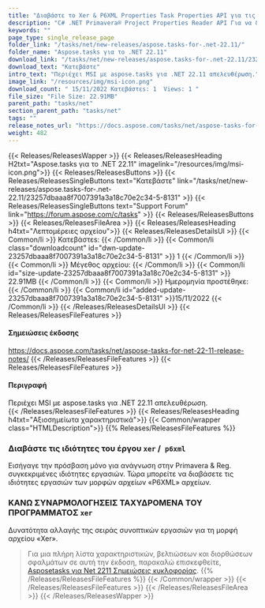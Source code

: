 ```yaml
---
title: "Διαβάστε το Xer & P6XML Properties Task Properties API για τις εφαρμογές C#, ASP.NET" 
description: "C# .NET Primavera® Project Properties Reader API Για να διαβάσετε τις ιδιότητες εργασίας των μορφών XER, P6XML, Αλλαγή σειράς ταξινόμησης των συνοπτικών εργασιών για αρχεία έργου XER." 
keywords: ""
page_type: single_release_page
folder_link: "/tasks/net/new-releases/aspose.tasks-for-.net-22.11/"
folder_name: "Aspose.tasks για το .NET 22.11" 
download_link: "/tasks/net/new-releases/aspose.tasks-for-.net-22.11/23257dbaaa8f7007391a3a18c70e2c34-5-8131"
download_text: "Κατεβάστε" 
intro_text: "Περιέχει MSI με aspose.tasks για .NET 22.11 απελευθέρωση." 
image_link: "/resources/img/msi-icon.png"
download_count: " 15/11/2022 Κατεβάστεs: 1  Views: 1 "
file_size: "File Size: 22.91MB"
parent_path: "tasks/net"
section_parent_path: "tasks/net"
tags: ""
release_notes_url: "https://docs.aspose.com/tasks/net/aspose-tasks-for-net-22-11-release-notes/"
weight: 482
---
```

{{< Releases/ReleasesWapper >}}
{{< Releases/ReleasesHeading H2txt="Aspose.tasks για το .NET 22.11" imagelink="/resources/img/msi-icon.png">}}
{{< Releases/ReleasesButtons >}}
{{< Releases/ReleasesSingleButtons text="Κατεβάστε" link="/tasks/net/new-releases/aspose.tasks-for-.net-22.11/23257dbaaa8f7007391a3a18c70e2c34-5-8131" >}}
{{< Releases/ReleasesSingleButtons text="Support Forum" link="https://forum.aspose.com/c/tasks" >}}
{{< Releases/ReleasesButtons >}}
{{< Releases/ReleasesFileArea >}}
{{< Releases/ReleasesHeading h4txt="Λεπτομέρειες αρχείου">}}
{{< Releases/ReleasesDetailsUl >}}
{{< Common/li >}} Κατεβάστεs: {{< /Common/li >}}
{{< Common/li class="downloadcount" id="dwn-update-23257dbaaa8f7007391a3a18c70e2c34-5-8131" >}} 1 {{< /Common/li >}}
{{< Common/li >}} Μέγεθος αρχείου: {{< /Common/li >}}
{{< Common/li id="size-update-23257dbaaa8f7007391a3a18c70e2c34-5-8131" >}} 22.91MB {{< /Common/li >}}
{{< Common/li >}} Ημερομηνία προστέθηκε: {{< /Common/li >}}
{{< Common/li id="added-update-23257dbaaa8f7007391a3a18c70e2c34-5-8131" >}}15/11/2022 {{< /Common/li >}}
{{< /Releases/ReleasesDetailsUl >}}
{{< Releases/ReleasesFileFeatures >}}
<h4>Σημειώσεις έκδοσης</h4>
<a href='https://docs.aspose.com/tasks/net/aspose-tasks-for-net-22-11-release-notes/'>https://docs.aspose.com/tasks/net/aspose-tasks-for-net-22-11-release-notes/</a>
{{< /Releases/ReleasesFileFeatures >}}
{{< Releases/ReleasesFileFeatures >}}
<h4>Περιγραφή</h4>
<div class="HTMLDescription">Περιέχει MSI με aspose.tasks για .NET 22.11 απελευθέρωση.</div>
{{< /Releases/ReleasesFileFeatures >}}
{{< Releases/ReleasesHeading h4txt="Αξιοσημείωτα χαρακτηριστικά">}}
{{< Common/wrapper class="HTMLDescription">}}
{{% Releases/ReleasesFileFeatures %}}

### Διαβάστε τις ιδιότητες του έργου `xer` /` p6xml`

Εισήγαγε την πρόσβαση μόνο για ανάγνωση στην Primavera & Reg. συγκεκριμένες ιδιότητες εργασιών. Τώρα μπορείτε να διαβάσετε τις ιδιότητες εργασιών των μορφών αρχείων «P6XML» αρχείων.

### ΚΑΝΩ ΣΥΝΑΡΜΟΛΟΓΗΣΕΙΣ ΤΑΧΥΔΡΟΜΕΝΑ ΤΟΥ ΠΡΟΓΡΑΜΜΑΤΟΣ `xer`

Δυνατότητα αλλαγής της σειράς συνοπτικών εργασιών για τη μορφή αρχείου «Xer».

> Για μια πλήρη λίστα χαρακτηριστικών, βελτιώσεων και διορθώσεων σφαλμάτων σε αυτή την έκδοση, παρακαλώ επισκεφθείτε, [Asposetasks για Net 2211 Σημειώσεις κυκλοφορίας](https://docs.aspose.com/tasks/net/aspose-tasks-for-net-22-11-release-notes/).
{{% /Releases/ReleasesFileFeatures %}}
{{< /Common/wrapper >}}
{{< /Releases/ReleasesFileFeatures >}}
{{< /Releases/ReleasesFileArea >}}
{{< /Releases/ReleasesWapper >}}
